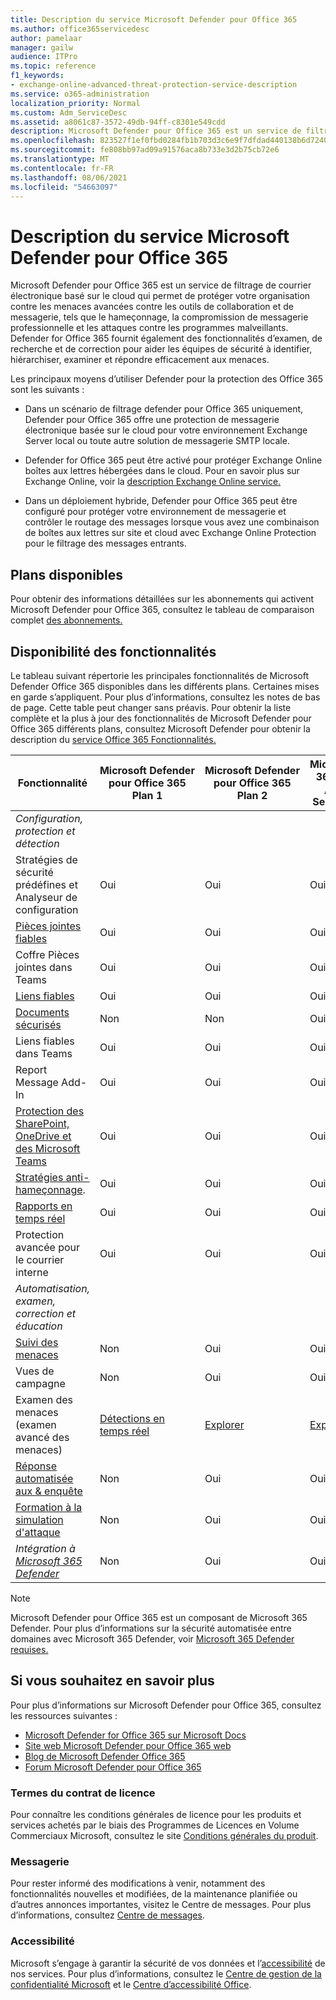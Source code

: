 ```yaml
---
title: Description du service Microsoft Defender pour Office 365
ms.author: office365servicedesc
author: pamelaar
manager: gailw
audience: ITPro
ms.topic: reference
f1_keywords:
- exchange-online-advanced-threat-protection-service-description
ms.service: o365-administration
localization_priority: Normal
ms.custom: Adm_ServiceDesc
ms.assetid: a8061c87-3572-49db-94ff-c8301e549cdd
description: Microsoft Defender pour Office 365 est un service de filtrage de courrier électronique basé sur le cloud qui permet de protéger votre organisation contre les programmes malveillants et les virus inconnus en offrant une protection zero-day robuste, et inclut des fonctionnalités permettant de protéger votre organisation contre les liens dangereux en temps réel.
ms.openlocfilehash: 823527f1ef0fbd0284fb1b703d3c6e9f7dfdad440138b6d724077ad5badb9bca
ms.sourcegitcommit: fe808bb97ad09a91576aca8b733e3d2b75cb72e6
ms.translationtype: MT
ms.contentlocale: fr-FR
ms.lasthandoff: 08/06/2021
ms.locfileid: "54663097"
---
```

# <a name="microsoft-defender-for-office-365-service-description"></a>Description du service Microsoft Defender pour Office 365

Microsoft Defender pour Office 365 est un service de filtrage de courrier électronique basé sur le cloud qui permet de protéger votre organisation contre les menaces avancées contre les outils de collaboration et de messagerie, tels que le hameçonnage, la compromission de messagerie professionnelle et les attaques contre les programmes malveillants. Defender for Office 365 fournit également des fonctionnalités d’examen, de recherche et de correction pour aider les équipes de sécurité à identifier, hiérarchiser, examiner et répondre efficacement aux menaces.

Les principaux moyens d’utiliser Defender pour la protection des Office 365 sont les suivants :

- Dans un scénario de filtrage defender pour Office 365 uniquement, Defender pour Office 365 offre une protection de messagerie électronique basée sur le cloud pour votre environnement Exchange Server local ou toute autre solution de messagerie SMTP locale.

- Defender for Office 365 peut être activé pour protéger Exchange Online boîtes aux lettres hébergées dans le cloud. Pour en savoir plus sur Exchange Online, voir la [description Exchange Online service.](exchange-online-service-description/exchange-online-service-description.md)

- Dans un déploiement hybride, Defender pour Office 365 peut être configuré pour protéger votre environnement de messagerie et contrôler le routage des messages lorsque vous avez une combinaison de boîtes aux lettres sur site et cloud avec Exchange Online Protection pour le filtrage des messages entrants.

## <a name="available-plans"></a>Plans disponibles

Pour obtenir des informations détaillées sur les abonnements qui activent Microsoft Defender pour Office 365, consultez le tableau de comparaison complet [des abonnements.](https://go.microsoft.com/fwlink/?linkid=2139145)

## <a name="feature-availability"></a>Disponibilité des fonctionnalités

Le tableau suivant répertorie les principales fonctionnalités de Microsoft Defender Office 365 disponibles dans les différents plans. Certaines mises en garde s’appliquent. Pour plus d’informations, consultez les notes de bas de page. Cette table peut changer sans préavis. Pour obtenir la liste complète et la plus à jour des fonctionnalités de Microsoft Defender pour Office 365 différents plans, consultez Microsoft Defender pour obtenir la description du [service Office 365 Fonctionnalités.](microsoft-defender-for-office-365-features.md)

| Fonctionnalité | Microsoft Defender pour Office 365 Plan 1 | Microsoft Defender pour Office 365 Plan 2 | Microsoft 365 E5 /A5 Security |
|---------|--------------------------------|--------------------------------|--------------------------------|
| *Configuration, protection et détection* | | | |
| Stratégies de sécurité prédéfines et Analyseur de configuration | Oui | Oui | Oui |
| [Pièces jointes fiables](microsoft-defender-for-office-365-features.md#safe-attachments) | Oui | Oui | Oui |
| Coffre Pièces jointes dans Teams | Oui | Oui | Oui |
| [Liens fiables](microsoft-defender-for-office-365-features.md#safe-links) | Oui | Oui | Oui |
| [Documents sécurisés](microsoft-defender-for-office-365-features.md#safe-documents) | Non | Non | Oui |
| Liens fiables dans Teams | Oui | Oui | Oui |
| Report Message Add-In | Oui | Oui | Oui |
| [Protection des SharePoint, OneDrive et des Microsoft Teams](microsoft-defender-for-office-365-features.md#protection-for-sharepoint-onedrive-and-microsoft-teams) | Oui | Oui | Oui |
| [Stratégies anti-hameçonnage](microsoft-defender-for-office-365-features.md#anti-phishing-policies). | Oui | Oui | Oui |
| [Rapports en temps réel](microsoft-defender-for-office-365-features.md#real-time-reports) | Oui | Oui | Oui |
| Protection avancée pour le courrier interne | Oui | Oui | Oui |
| *Automatisation, examen, correction et éducation* | | | |
| [Suivi des menaces](microsoft-defender-for-office-365-features.md#threat-trackers) | Non | Oui | Oui |
| Vues de campagne | Non | Oui | Oui |
| Examen des menaces (examen avancé des menaces) | [Détections en temps réel](microsoft-defender-for-office-365-features.md#real-time-detections) | [Explorer](microsoft-defender-for-office-365-features.md#threat-explorer) | [Explorer](microsoft-defender-for-office-365-features.md#threat-explorer) |
| [Réponse automatisée aux & enquête](microsoft-defender-for-office-365-features.md#automated-investigation--response) | Non | Oui | Oui |
| [Formation à la simulation d'attaque](microsoft-defender-for-office-365-features.md#attack-simulation-training) | Non | Oui | Oui |
| *Intégration à [Microsoft 365 Defender](/microsoft-365/security/defender/microsoft-365-defender)* | Non | Oui | Oui |

> [!NOTE]
> Microsoft Defender pour Office 365 est un composant de Microsoft 365 Defender. Pour plus d’informations sur la sécurité automatisée entre domaines avec Microsoft 365 Defender, voir [Microsoft 365 Defender requises.](/microsoft-365/security/mtp/prerequisites)

## <a name="learn-more"></a>Si vous souhaitez en savoir plus

Pour plus d’informations sur Microsoft Defender pour Office 365, consultez les ressources suivantes :

- [Microsoft Defender for Office 365 sur Microsoft Docs](/microsoft-365/security/office-365-security/defender-for-office-365)
- [Site web Microsoft Defender pour Office 365 web](https://www.microsoft.com/security/business/threat-protection/office-365-defender)
- [Blog de Microsoft Defender Office 365](https://techcommunity.microsoft.com/t5/microsoft-defender-for-office/bg-p/MicrosoftDefenderforOffice365Blog)
- [Forum Microsoft Defender pour Office 365](https://techcommunity.microsoft.com/t5/microsoft-defender-for-office/bd-p/MicrosoftDefenderforOffice365)

### <a name="licensing-terms"></a>Termes du contrat de licence

Pour connaître les conditions générales de licence pour les produits et services achetés par le biais des Programmes de Licences en Volume Commerciaux Microsoft, consultez le site [Conditions générales du produit](https://www.microsoft.com/licensing/terms/).

### <a name="messaging"></a>Messagerie

Pour rester informé des modifications à venir, notamment des fonctionnalités nouvelles et modifiées, de la maintenance planifiée ou d’autres annonces importantes, visitez le Centre de messages. Pour plus d’informations, consultez [Centre de messages](/microsoft-365/admin/manage/message-center).

### <a name="accessibility"></a>Accessibilité

Microsoft s’engage à garantir la sécurité de vos données et l’[accessibilité](https://www.microsoft.com/trust-center/compliance/accessibility) de nos services. Pour plus d’informations, consultez le [Centre de gestion de la confidentialité Microsoft](https://www.microsoft.com/trust-center) et le [Centre d’accessibilité Office](https://support.office.com/article/ecab0fcf-d143-4fe8-a2ff-6cd596bddc6d).
